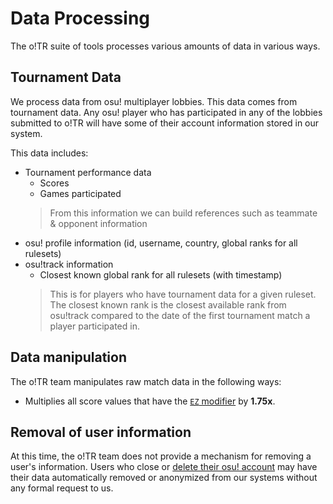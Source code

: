# Data Processing

The o!TR suite of tools processes various amounts of data in various ways.

## Tournament Data

We process data from osu! multiplayer lobbies. This data comes from tournament data. Any osu! player who has participated in any of the lobbies submitted to o!TR will have some of their account information stored in our system.

This data includes:

* Tournament performance data
  * Scores
  * Games participated
  > From this information we can build references such as teammate & opponent information
* osu! profile information (id, username, country, global ranks for all rulesets)
* osu!track information
  * Closest known global rank for all rulesets (with timestamp)
  > This is for players who have tournament data for a given ruleset. The closest known rank is the closest available rank from osu!track compared to the date of the first tournament match a player participated in.

## Data manipulation

The o!TR team manipulates raw match data in the following ways:

* Multiplies all score values that have the [`EZ` modifier](https://osu.ppy.sh/wiki/en/Gameplay/Game_modifier/Easy) by **1.75x**.

## Removal of user information

At this time, the o!TR team does not provide a mechanism for removing a user's information. Users who close or [delete their osu! account](https://osu.ppy.sh/wiki/en/Help_centre/Account#account-deletion) may have their data automatically removed or anonymized from our systems without any formal request to us.